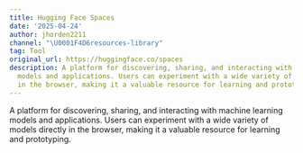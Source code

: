 ```yaml
---
title: Hugging Face Spaces
date: '2025-04-24'
author: jhorden2211
channel: "\U0001F4D6resources-library"
tag: Tool
original_url: https://huggingface.co/spaces
description: A platform for discovering, sharing, and interacting with machine learning
  models and applications. Users can experiment with a wide variety of models directly
  in the browser, making it a valuable resource for learning and prototyping.
---
```


A platform for discovering, sharing, and interacting with machine learning models and applications. Users can experiment with a wide variety of models directly in the browser, making it a valuable resource for learning and prototyping.
